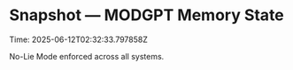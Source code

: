 # Snapshot — MODGPT Memory State
Time: 2025-06-12T02:32:33.797858Z

No-Lie Mode enforced across all systems.